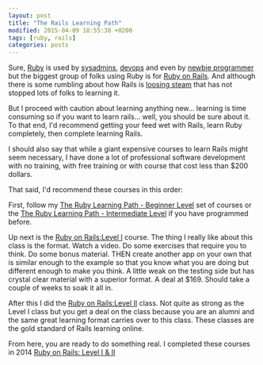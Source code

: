 ```yaml
---
layout: post
title: "The Rails Learning Path"
modified: 2015-04-09 18:55:38 +0200
tags: [ruby, rails]
categories: posts
---
```

Sure, [Ruby](https://www.ruby-lang.org/en/) is used by [sysadmins](http://devopsanywhere.blogspot.de/2011/09/how-ruby-is-beating-python-in-battle.html), [devops](https://github.com/puppetlabs/puppet) and even by [newbie programmer](https://pine.fm/LearnToProgram/) but the biggest group of folks using Ruby is for [Ruby on Rails](http://rubyonrails.org/). And although there is some rumbling about how Rails is [loosing steam](http://developers.slashdot.org/story/14/11/26/158223/is-ruby-on-rails-losing-steam) that has not stopped lots of folks to learning it.

But I proceed with caution about learning anything new... learning is time consuming so if you want to learn rails... well, you should be sure about it. To that end, I'd recommend getting your feed wet with Rails, learn Ruby completely, then complete learning Rails.  

I should also say that while a giant expensive courses to learn Rails might seem necessary, I have done a lot of professional software development with no training, with free training or with course that cost less than $200 dollars. 

That said, I'd recommend these courses in this order:

First, follow my [The Ruby Learning Path - Beginner Level](posts/the-ruby-learning-path-beginner) set of courses or the [The Ruby Learning Path - Intermediate Level](the-ruby-learning-path-intermediate/ "Title") if you have programmed before. 

Up next is the [Ruby on Rails:Level I](https://pragmaticstudio.com/rails) course. The thing I really like about this class is the format. Watch a video. Do some exercises that require you to think. Do some bonus material. THEN create another app on your own that is similar enough to the example so that you know what you are doing but different enough to make you think. A little weak on the testing side but has crystal clear material with a superior format. A deal at $169. Should take a couple of weeks to soak it all in.

After this I did the [Ruby on Rails:Level II](https://pragmaticstudio.com/courses/rails-iis) class. Not quite as strong as the Level I class but you get a deal on the class because you are an alumni and the same great learning format carries over to this class. These classes are the gold standard of Rails learning online.

From here, you are ready to do something real. I completed these courses in 2014 [Ruby on Rails: Level I & II](https://pragmaticstudio.com/alumni/ric-mclaughlin-kj1q)